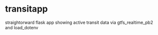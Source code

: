 # transitapp
straightorward flask app showing active transit data via gtfs_realtime_pb2 and load_dotenv
